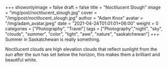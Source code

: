 +++
showonlyimage = false
draft = false
title = "Noctilucent Slough"
image = "img/post/noctilucent_slough.jpg"
cover = "/img/post/noctilucent_slough.jpg"
author = "Adam Knox"
avatar = "/img/adam_avatar.jpeg"
date = "2021-04-24T01:01:01+06:00"
weight = 0
categories = ["Photography", "Travel"]
tags = ["Photography","night", "sky", "clouds", "summer", "color", "light", "awe", "nature", "saskatchewan"]
+++
Summer in Saskatchewan is really something.
<!--more-->
Noctilucent clouds are high elevation clouds that reflect sunlight from the sun after the sun has set below the horizon, this makes them a brilliant and beautiful white.